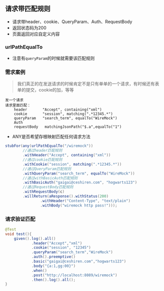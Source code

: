 ## 请求带匹配规则
- 请求带header、cookie、QueryParam、Auth、RequestBody
- 返回状态码为200
- 页面返回对应自定义内容

### urlPathEqualTo

- 注意有`queryParam`的时候就需要该匹配规则

### 需求案例

>我们真正的在发送请求的时候肯定不是只有单单的一个请求，有时候还有表单的提交，cookie的加，等等


```
发一个请求
请求里面匹配：
	header       "Accept", containing("xml")
	cookie       "session", matching(".*12345.*")
	queryParam   "search_term", equalTo("WireMock")
	Auth
	requestBody   matchingJsonPath("$.a",equalTo("1")
```




- ANY是否希望存根映射匹配任何请求方法
```java
stubFor(any(urlPathEqualTo("/wiremock"))
        //通过header匹配规则
        .withHeader("Accept", containing("xml"))
        //通过cookie匹配规则
        .withCookie("session", matching(".*12345.*"))
        //通过QueryParam匹配规则
        .withQueryParam("search_term", equalTo("WireMock"))
        //通过withBasicAuth匹配规则
        .withBasicAuth("gaigai@ceshiren.com", "hogwarts123")
        //通过RequestBody匹配规则
        .withRequestBody(c)
        .willReturn(aResponse().withStatus(200)
                .withHeader("Content-Type", "text/plain")
                .withBody("wiremock http pass!")));
```




### 请求验证匹配


```java
@Test
void test(){
	given().log().all()
			.header("Accept","xml")
			.cookie("session", "12345")
			.queryParam("search_term","WireMock")
			.auth().preemptive()
			.basic("gaigai@ceshiren.com","hogwarts123")
			.body("{a:1,gg:00}")
			.when()
			.post("http://localhost:8089/wiremock")
			.then().log().all();
}
```
